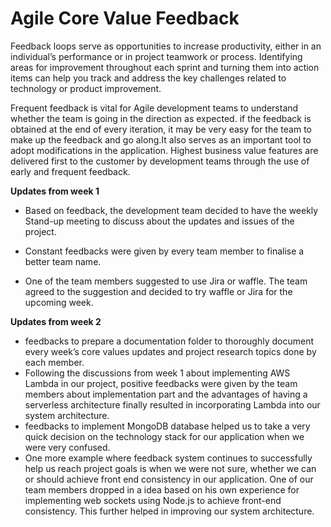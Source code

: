 # Agile Core Value Feedback

Feedback loops serve as opportunities to increase productivity, either in an individual’s performance or in project teamwork or process. Identifying areas for improvement throughout each sprint and turning them into action items can help you track and address the key challenges related to technology or product improvement.

Frequent feedback is vital for Agile development teams to understand whether the team is going in the direction as expected. 
if the feedback is obtained at the end of every iteration, it may be very easy for the team to make up the feedback and go along.It also serves as an important tool to adopt modifications in the application.
Highest business value features are delivered first to the customer by development teams through the use of early and frequent feedback.

**Updates from week 1**

* Based on feedback, the development team decided to have the weekly Stand-up meeting to discuss about the updates and issues of the project.

* Constant feedbacks were given by every team member to finalise a better team name.

* One of the team members suggested to use Jira or waffle. The team agreed to the suggestion and decided to try waffle or Jira for the upcoming week.

**Updates from week 2**  

* feedbacks to prepare a documentation folder to thoroughly document every week’s core values updates and project research topics done by each member.
* Following the discussions from week 1 about implementing AWS Lambda in our project, positive feedbacks were given by the team members about implementation part and the advantages of having a serverless architecture finally resulted in incorporating Lambda into our system architecture.
* feedbacks to implement MongoDB database helped us to take a very quick decision on the technology stack for our application when we were very confused.
* One more example where feedback system continues to successfully help us reach project goals is when we were not sure, whether we can or should achieve front end consistency in our application. One of our team members dropped in a idea based on his own experience for implementing web sockets using Node.js to achieve front-end consistency. This further helped in improving our system architecture.
